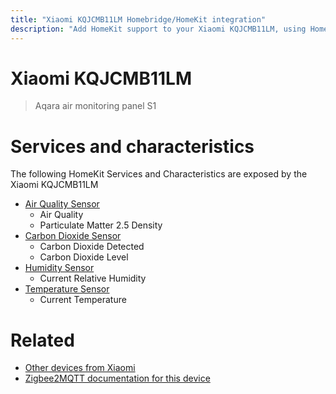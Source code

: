 ```yaml
---
title: "Xiaomi KQJCMB11LM Homebridge/HomeKit integration"
description: "Add HomeKit support to your Xiaomi KQJCMB11LM, using Homebridge, Zigbee2MQTT and homebridge-z2m."
---
```

<!---
This file has been GENERATED using src/docgen/docgen.ts
DO NOT EDIT THIS FILE MANUALLY!
-->
# Xiaomi KQJCMB11LM
> Aqara air monitoring panel S1


# Services and characteristics
The following HomeKit Services and Characteristics are exposed by
the Xiaomi KQJCMB11LM

* [Air Quality Sensor](../../air_quality.md)
  * Air Quality
  * Particulate Matter 2.5 Density
* [Carbon Dioxide Sensor](../../sensors.md)
  * Carbon Dioxide Detected
  * Carbon Dioxide Level
* [Humidity Sensor](../../sensors.md)
  * Current Relative Humidity
* [Temperature Sensor](../../sensors.md)
  * Current Temperature


# Related
* [Other devices from Xiaomi](../index.md#xiaomi)
* [Zigbee2MQTT documentation for this device](https://www.zigbee2mqtt.io/devices/KQJCMB11LM.html)